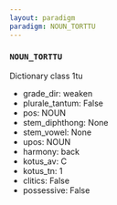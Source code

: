 ```yaml
---
layout: paradigm
paradigm: NOUN_TORTTU
---
```

### ` NOUN_TORTTU `

Dictionary class 1tu
* grade_dir: weaken
* plurale_tantum: False
* pos: NOUN
* stem_diphthong: None
* stem_vowel: None
* upos: NOUN
* harmony: back
* kotus_av: C
* kotus_tn: 1
* clitics: False
* possessive: False
